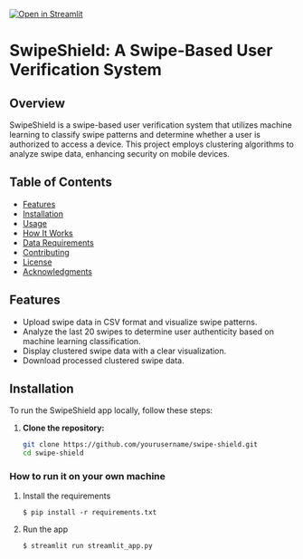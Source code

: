 [![Open in Streamlit](https://static.streamlit.io/badges/streamlit_badge_black_white.svg)](https://blank-app-template.streamlit.app/)

# SwipeShield: A Swipe-Based User Verification System

## Overview

SwipeShield is a swipe-based user verification system that utilizes machine learning to classify swipe patterns and determine whether a user is authorized to access a device. This project employs clustering algorithms to analyze swipe data, enhancing security on mobile devices.

## Table of Contents

- [Features](#features)
- [Installation](#installation)
- [Usage](#usage)
- [How It Works](#how-it-works)
- [Data Requirements](#data-requirements)
- [Contributing](#contributing)
- [License](#license)
- [Acknowledgments](#acknowledgments)

## Features

- Upload swipe data in CSV format and visualize swipe patterns.
- Analyze the last 20 swipes to determine user authenticity based on machine learning classification.
- Display clustered swipe data with a clear visualization.
- Download processed clustered swipe data.

## Installation

To run the SwipeShield app locally, follow these steps:

1. **Clone the repository:**
   ```bash
   git clone https://github.com/yourusername/swipe-shield.git
   cd swipe-shield


### How to run it on your own machine

1. Install the requirements

   ```
   $ pip install -r requirements.txt
   ```

2. Run the app

   ```
   $ streamlit run streamlit_app.py
   ```
